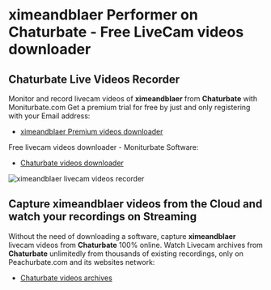 # ximeandblaer Performer on Chaturbate - Free LiveCam videos downloader

## Chaturbate Live Videos Recorder

Monitor and record livecam videos of **ximeandblaer** from **Chaturbate** with Moniturbate.com
Get a premium trial for free by just and only registering with your Email address:
* [ximeandblaer Premium videos downloader](https://moniturbate.com/request-demo-licence-key.html)

Free livecam videos downloader - Moniturbate Software:
* [Chaturbate videos downloader](https://moniturbate.com/moniturbate-download-software.html)

![ximeandblaer livecam videos recorder](https://peachurnet.com/templates/moniturbate-software.png)


## Capture ximeandblaer videos from the Cloud and watch your recordings on Streaming

Without the need of downloading a software, capture **ximeandblaer** livecam videos from **Chaturbate** 100% online.
Watch Livecam archives from **Chaturbate** unlimitedly from thousands of existing recordings, only on Peachurbate.com and its websites network:
* [Chaturbate videos archives](https://peachurnet.com/)